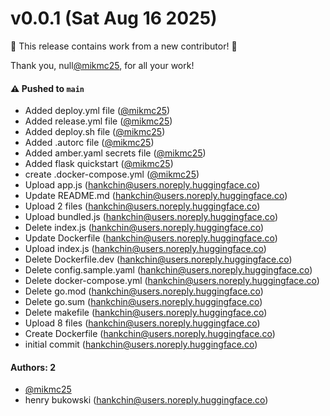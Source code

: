 # v0.0.1 (Sat Aug 16 2025)

:tada: This release contains work from a new contributor! :tada:

Thank you, null[@mikmc25](https://github.com/mikmc25), for all your work!

#### ⚠️ Pushed to `main`

- Added deploy.yml file ([@mikmc25](https://github.com/mikmc25))
- Added release.yml file ([@mikmc25](https://github.com/mikmc25))
- Added deploy.sh file ([@mikmc25](https://github.com/mikmc25))
- Added .autorc file ([@mikmc25](https://github.com/mikmc25))
- Added amber.yaml secrets file ([@mikmc25](https://github.com/mikmc25))
- Added flask quickstart ([@mikmc25](https://github.com/mikmc25))
- create .docker-compose.yml ([@mikmc25](https://github.com/mikmc25))
- Upload app.js (hankchin@users.noreply.huggingface.co)
- Update README.md (hankchin@users.noreply.huggingface.co)
- Upload 2 files (hankchin@users.noreply.huggingface.co)
- Upload bundled.js (hankchin@users.noreply.huggingface.co)
- Delete index.js (hankchin@users.noreply.huggingface.co)
- Update Dockerfile (hankchin@users.noreply.huggingface.co)
- Upload index.js (hankchin@users.noreply.huggingface.co)
- Delete Dockerfile.dev (hankchin@users.noreply.huggingface.co)
- Delete config.sample.yaml (hankchin@users.noreply.huggingface.co)
- Delete docker-compose.yml (hankchin@users.noreply.huggingface.co)
- Delete go.mod (hankchin@users.noreply.huggingface.co)
- Delete go.sum (hankchin@users.noreply.huggingface.co)
- Delete makefile (hankchin@users.noreply.huggingface.co)
- Upload 8 files (hankchin@users.noreply.huggingface.co)
- Create Dockerfile (hankchin@users.noreply.huggingface.co)
- initial commit (hankchin@users.noreply.huggingface.co)

#### Authors: 2

- [@mikmc25](https://github.com/mikmc25)
- henry bukowski (hankchin@users.noreply.huggingface.co)
